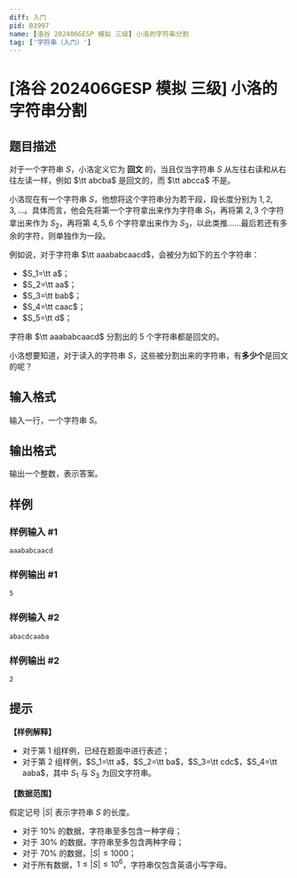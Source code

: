 ```yaml
---
diff: 入门
pid: B3997
name: [洛谷 202406GESP 模拟 三级] 小洛的字符串分割
tag: ['字符串（入门）']
---
```

# [洛谷 202406GESP 模拟 三级] 小洛的字符串分割
## 题目描述

对于一个字符串 $S$，小洛定义它为 **回文** 的，当且仅当字符串 $S$ 从左往右读和从右往左读一样，例如 $\tt abcba$ 是回文的，而 $\tt abcca$ 不是。

小洛现在有一个字符串 $S$，他想将这个字符串分为若干段，段长度分别为 $1,2,3,\dots$。具体而言，他会先将第一个字符拿出来作为字符串 $S_1$，再将第 $2,3$ 个字符拿出来作为 $S_2$，再将第 $4,5,6$ 个字符拿出来作为 $S_3$，以此类推……最后若还有多余的字符，则单独作为一段。

例如说，对于字符串 $\tt aaababcaacd$，会被分为如下的五个字符串：

- $S_1=\tt a$；
- $S_2=\tt aa$；
- $S_3=\tt bab$；
- $S_4=\tt caac$；
- $S_5=\tt d$；

字符串 $\tt aaababcaacd$ 分割出的 $5$ 个字符串都是回文的。

小洛想要知道，对于读入的字符串 $S$，这些被分割出来的字符串，有**多少个**是回文的呢？
## 输入格式

输入一行，一个字符串 $S$。
## 输出格式

输出一个整数，表示答案。
## 样例

### 样例输入 #1
```
aaababcaacd
```
### 样例输出 #1
```
5
```
### 样例输入 #2
```
abacdcaaba
```
### 样例输出 #2
```
2
```
## 提示

**【样例解释】**

- 对于第 $1$ 组样例，已经在题面中进行表述；
- 对于第 $2$ 组样例，$S_1=\tt a$，$S_2=\tt ba$，$S_3=\tt cdc$，$S_4=\tt aaba$，其中 $S_1$ 与 $S_3$ 为回文字符串。

**【数据范围】**

假定记号 $|S|$ 表示字符串 $S$ 的长度。

- 对于 $10\%$ 的数据，字符串至多包含一种字母；
- 对于 $30\%$ 的数据，字符串至多包含两种字母；
- 对于 $70\%$ 的数据，$|S|\leq 1000$；
- 对于所有数据，$1 \leq |S| \leq 10^6$，字符串仅包含英语小写字母。
